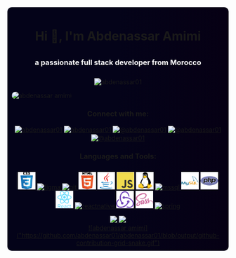 <div style="background: linear-gradient(90deg, rgba(4,3,25,1) 49%, rgba(6,0,20,1) 100%);  padding: 10px; border-radius: 10px">
  <h1 align="center"><b>Hi 👋, I'm Abdenassar Amimi</b></h1>
  <h3 align="center" style="padding: 10px 0; color: #fff">a passionate full stack developer from Morocco</h3>

  <p align="center"> <img style="width: 150px;" src="https://komarev.com/ghpvc/?username=abdenassar01&label=Profile%20views&color=0e75b6&style=flat" alt="abdenassar01" /> </p>

  <img style="border-radius: 10px" alt="abdenassar amimi" src="https://i.imgur.com/HKnz81P.png" />

  <h3 align="center">Connect with me:</h3>
  <p align="center">
  <a href="https://nassardev.me" target="blank"><img align="center" src="https://www.freeiconspng.com/thumbs/website-icon/website-icon-11.png" alt="abdenassar01" height="30" width="30" /></a>
  <a href="https://twitter.com/abdenassar01" target="blank"><img align="center" src="https://raw.githubusercontent.com/rahuldkjain/github-profile-readme-generator/master/src/images/icons/Social/twitter.svg" alt="abdenassar01" height="30" width="40" /></a>
  <a href="https://www.linkedin.com/in/abdenassar01/" target="blank"><img align="center" src="https://raw.githubusercontent.com/rahuldkjain/github-profile-readme-generator/master/src/images/icons/Social/linked-in-alt.svg" alt="@abdenassar01" height="30" width="40" /></a>
  <a href="https://fb.com/abdenassar01" target="blank"><img align="center" src="https://raw.githubusercontent.com/rahuldkjain/github-profile-readme-generator/master/src/images/icons/Social/facebook.svg" alt="@abdenassar01" height="30" width="40" /></a>
  <a href="https://instagram.com/abdenassar01" target="blank"><img align="center" src="https://raw.githubusercontent.com/rahuldkjain/github-profile-readme-generator/master/src/images/icons/Social/instagram.svg" alt="@abdenassar01" height="30" width="40" /></a>


  <h3 align="center">Languages and Tools:</h3>
  <p align="center" style="padding-top: 10px"> <a href="https://www.w3schools.com/css/" target="_blank" rel="noreferrer"> <img src="https://raw.githubusercontent.com/devicons/devicon/master/icons/css3/css3-original-wordmark.svg" alt="css3" width="40" height="40"/> </a> <a href="https://www.figma.com/" target="_blank" rel="noreferrer"> <img src="https://www.vectorlogo.zone/logos/figma/figma-icon.svg" alt="figma" width="40" height="40"/> </a> <a href="https://git-scm.com/" target="_blank" rel="noreferrer"> <img src="https://www.vectorlogo.zone/logos/git-scm/git-scm-icon.svg" alt="git" width="40" height="40"/> </a> <a href="https://www.w3.org/html/" target="_blank" rel="noreferrer"> <img src="https://raw.githubusercontent.com/devicons/devicon/master/icons/html5/html5-original-wordmark.svg" alt="html5" width="40" height="40"/> </a> <a href="https://www.java.com" target="_blank" rel="noreferrer"> <img src="https://raw.githubusercontent.com/devicons/devicon/master/icons/java/java-original.svg" alt="java" width="40" height="40"/> </a> <a href="https://developer.mozilla.org/en-US/docs/Web/JavaScript" target="_blank" rel="noreferrer"> <img src="https://raw.githubusercontent.com/devicons/devicon/master/icons/javascript/javascript-original.svg" alt="javascript" width="40" height="40"/> </a> <a href="https://www.linux.org/" target="_blank" rel="noreferrer"> <img src="https://raw.githubusercontent.com/devicons/devicon/master/icons/linux/linux-original.svg" alt="linux" width="40" height="40"/> </a> <a href="https://www.microsoft.com/en-us/sql-server" target="_blank" rel="noreferrer"> <img src="https://www.svgrepo.com/show/303229/microsoft-sql-server-logo.svg" alt="mssql" width="40" height="40"/> </a> <a href="https://www.mysql.com/" target="_blank" rel="noreferrer"> <img src="https://raw.githubusercontent.com/devicons/devicon/master/icons/mysql/mysql-original-wordmark.svg" alt="mysql" width="40" height="40"/> </a> <a href="https://www.php.net" target="_blank" rel="noreferrer"> <img src="https://raw.githubusercontent.com/devicons/devicon/master/icons/php/php-original.svg" alt="php" width="40" height="40"/> </a> <a href="https://reactjs.org/" target="_blank" rel="noreferrer"> <img src="https://raw.githubusercontent.com/devicons/devicon/master/icons/react/react-original-wordmark.svg" alt="react" width="40" height="40"/> </a> <a href="https://reactnative.dev/" target="_blank" rel="noreferrer"> <img src="https://reactnative.dev/img/header_logo.svg" alt="reactnative" width="40" height="40"/> </a> <a href="https://redux.js.org" target="_blank" rel="noreferrer"> <img src="https://raw.githubusercontent.com/devicons/devicon/master/icons/redux/redux-original.svg" alt="redux" width="40" height="40"/> </a> <a href="https://sass-lang.com" target="_blank" rel="noreferrer"> <img src="https://raw.githubusercontent.com/devicons/devicon/master/icons/sass/sass-original.svg" alt="sass" width="40" height="40"/> </a> <a href="https://spring.io/" target="_blank" rel="noreferrer"> <img src="https://www.vectorlogo.zone/logos/springio/springio-icon.svg" alt="spring" width="40" height="40"/> </a> </p>

  <div align="center">
    <a href="https://github.com/abdenassar01">
    <img height="160em" src="https://github-readme-stats.vercel.app/api?username=abdenassar01&theme=radical&show_icons=true"/>
    <img height="160em" src="https://github-readme-stats.vercel.app/api/top-langs/?username=abdenassar01&layout=compact&langs_count=7&theme=radical"/>
  </div>
  <div align="center">
      ![abdenassar amimi]("https://github.com/abdenassar01/abdenassar01/blob/output/github-contribution-grid-snake.gif")
  </div>
</div>
